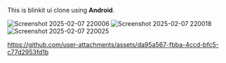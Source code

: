This is blinkit ui clone using <b>Android</b>.

![Screenshot 2025-02-07 220006](https://github.com/user-attachments/assets/392a242e-7148-4a11-b6e7-29d2c4f4b36d)
![Screenshot 2025-02-07 220018](https://github.com/user-attachments/assets/754d7bac-ac1a-434d-b362-82795fb19291)
![Screenshot 2025-02-07 220025](https://github.com/user-attachments/assets/6264fab9-bb57-4746-b80f-6f363f2aac8f)


https://github.com/user-attachments/assets/da95a567-fbba-4ccd-bfc5-c77d2953fd1b


